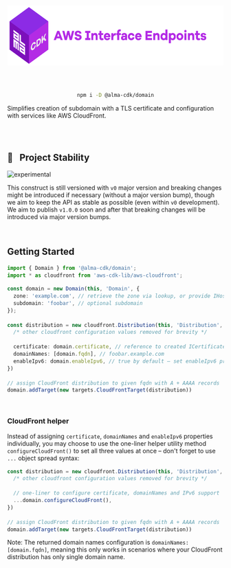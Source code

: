 <div align="center">
	<br/>
	<br/>
  <h1>
	<img height="140" src="assets/alma-cdk-domain.svg" alt="Alma CDK Domain" />
  <br/>
  <br/>
  </h1>

  ```sh
  npm i -D @alma-cdk/domain
  ```

  <div align="left">

  Simplifies creation of subdomain with a TLS certificate and configuration with services like AWS CloudFront.

  </div>
  <br/>
</div>


<br/>


## 🚧 &nbsp; Project Stability

![experimental](https://img.shields.io/badge/stability-experimental-yellow "Stability: Experimental")

This construct is still versioned with `v0` major version and breaking changes might be introduced if necessary (without a major version bump), though we aim to keep the API as stable as possible (even within `v0` development). We aim to publish `v1.0.0` soon and after that breaking changes will be introduced via major version bumps.


<br/>

## Getting Started

```ts
import { Domain } from '@alma-cdk/domain';
import * as cloudfront from 'aws-cdk-lib/aws-cloudfront';
```
```ts
const domain = new Domain(this, 'Domain', {
  zone: 'example.com', // retrieve the zone via lookup, or provide IHostedZone
  subdomain: 'foobar', // optional subdomain
});

const distribution = new cloudfront.Distribution(this, 'Distribution', {
  /* other cloudfront configuration values removed for brevity */

  certificate: domain.certificate, // reference to created ICertificate
  domainNames: [domain.fqdn], // foobar.example.com
  enableIpv6: domain.enableIpv6, // true by default – set enableIpv6 prop to false during new Domain()
})

// assign CloudFront distribution to given fqdn with A + AAAA records
domain.addTarget(new targets.CloudFrontTarget(distribution))
```

<br/>

### CloudFront helper

Instead of assigning `certificate`, `domainNames` and `enableIpv6` properties individually, you may choose to use the one-liner helper utility method `configureCloudFront()` to set all three values at once – don't forget to use `...` object spread syntax:

```ts
const distribution = new cloudfront.Distribution(this, 'Distribution', {
  /* other cloudfront configuration values removed for brevity */

  // one-liner to configure certificate, domainNames and IPv6 support
  ...domain.configureCloudFront(),
})

// assign CloudFront distribution to given fqdn with A + AAAA records
domain.addTarget(new targets.CloudFrontTarget(distribution))
```

Note: The returned domain names configuration is `domainNames: [domain.fqdn]`, meaning this only works in scenarios where your CloudFront distribution has only single domain name.
